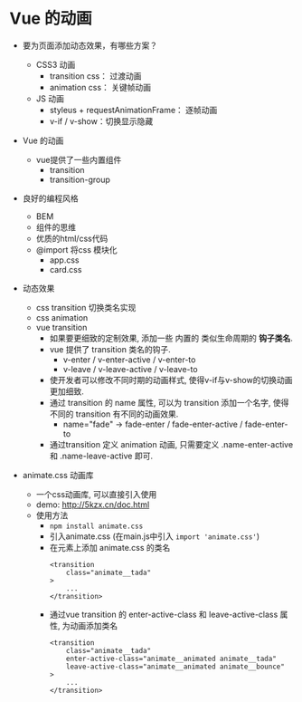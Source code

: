 # Vue 的动画

- 要为页面添加动态效果，有哪些方案？
    - CSS3 动画
        - transition css： 过渡动画
        - animation css： 关键帧动画
    - JS 动画
        - styleus + requestAnimationFrame： 逐帧动画
        - v-if / v-show：切换显示隐藏

- Vue 的动画
    - vue提供了一些内置组件
        - transition
        - transition-group

- 良好的编程风格
    - BEM
    - 组件的思维
    - 优质的html/css代码
    - @import 将css 模块化
        - app.css
        - card.css

- 动态效果
    - css transition 切换类名实现
    - css animation 
    - vue transition
        - 如果要更细致的定制效果, 添加一些 内置的 类似生命周期的 **钩子类名**.
        - vue 提供了 transition 类名的钩子.
            - v-enter / v-enter-active / v-enter-to
            - v-leave / v-leave-active / v-leave-to
        - 使开发者可以修改不同时期的动画样式, 使得v-if与v-show的切换动画更加细致.
        - 通过 transition 的 name 属性, 可以为 transition 添加一个名字, 使得不同的 transition 有不同的动画效果.
            - name="fade" -> fade-enter / fade-enter-active / fade-enter-to
        - 通过transition 定义 animation 动画, 只需要定义 .name-enter-active 和 .name-leave-active 即可.

- animate.css 动画库
    - 一个css动画库, 可以直接引入使用
    - demo: http://5kzx.cn/doc.html
    - 使用方法
        - `npm install animate.css`
        - 引入animate.css (在main.js中引入 `import 'animate.css'`)
        - 在元素上添加 animate.css 的类名
            ```vue
            <transition 
                class="animate__tada"
            >
                ...
            </transition>
            ```
        - 通过vue transition 的 enter-active-class 和 leave-active-class 属性, 为动画添加类名
            ```vue
            <transition 
                class="animate__tada"
                enter-active-class="animate__animated animate__tada"
                leave-active-class="animate__animated animate__bounce"
            >
                ...
            </transition>
            ```
